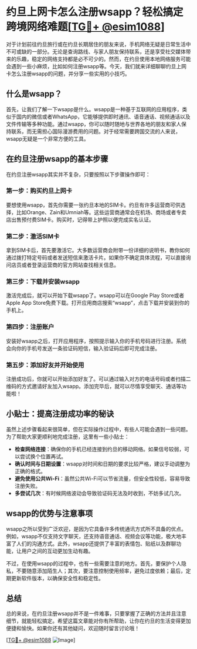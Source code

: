 # 约旦上网卡怎么注册wsapp？轻松搞定跨境网络难题[[TG💪+ @esim1088](https://t.me/s/esim1088)]

对于计划前往约旦旅行或在约旦长期居住的朋友来说，手机网络无疑是日常生活中不可或缺的一部分。无论是查询路线、与家人朋友保持联系，还是享受社交媒体带来的乐趣，稳定的网络支持都是必不可少的。然而，在约旦使用本地网络服务可能会遇到一些小麻烦，比如如何注册wsapp等。今天，我们就来详细聊聊约旦上网卡怎么注册wsapp的问题，并分享一些实用的小技巧。

## 什么是wsapp？

首先，让我们了解一下wsapp是什么。wsapp是一种基于互联网的应用程序，类似于国内的微信或者WhatsApp，它能够提供即时通讯、语音通话、视频通话以及文件传输等多种功能。通过wsapp，你可以随时随地与世界各地的朋友和家人保持联系，而无需担心国际漫游费用的问题。对于经常需要跨国交流的人来说，wsapp无疑是一个非常方便的工具。

## 在约旦注册wsapp的基本步骤

在约旦注册wsapp其实并不复杂，只要按照以下步骤操作即可：

### 第一步：购买约旦上网卡

要想使用wsapp，首先你需要一张约旦本地的SIM卡。约旦有许多运营商可供选择，比如Orange、Zain和Umniah等。这些运营商通常会在机场、商场或者专卖店出售预付费SIM卡。购买时，记得带上护照以便完成实名认证。

### 第二步：激活SIM卡

拿到SIM卡后，首先要激活它。大多数运营商会附带一份详细的说明书，教你如何通过拨打特定号码或者发送短信来激活卡片。如果你不确定具体流程，可以直接询问店员或者登录运营商的官方网站查找相关信息。

### 第三步：下载并安装wsapp

激活完成后，就可以开始下载wsapp了。wsapp可以在Google Play Store或者Apple App Store免费下载。打开应用商店搜索“wsapp”，点击下载并安装到你的手机上。

### 第四步：注册账户

安装好wsapp之后，打开应用程序，按照提示输入你的手机号码进行注册。系统会向你的手机号发送一条验证码短信，输入验证码后即可完成注册。

### 第五步：添加好友并开始使用

注册成功后，你就可以开始添加好友了。可以通过输入对方的电话号码或者扫描二维码的方式邀请好友加入wsapp。添加完毕后，就可以尽情享受聊天、通话等功能啦！

## 小贴士：提高注册成功率的秘诀

虽然上述步骤看起来很简单，但在实际操作过程中，有些人可能会遇到一些问题。为了帮助大家更顺利地完成注册，这里有一些小贴士：

- **检查网络连接**：确保你的手机已经连接到约旦的移动网络。如果信号较弱，可以尝试换个位置再试。
- **确认时间与日期设置**：wsapp对时间和日期的要求比较严格，建议手动调整为正确的格式。
- **避免使用公共Wi-Fi**：虽然公共Wi-Fi可以节省流量，但安全性较低，容易导致注册失败。
- **多尝试几次**：有时候网络波动会导致验证码无法及时收到，不妨多试几次。

## wsapp的优势与注意事项

wsapp之所以受到广泛欢迎，是因为它具备许多传统通讯方式所不具备的优点。例如，wsapp不仅支持文字聊天，还支持语音通话、视频会议等功能，极大地丰富了人们的沟通方式。此外，wsapp还提供了丰富的表情包、贴纸以及群聊功能，让用户之间的互动更加生动有趣。

不过，在使用wsapp的过程中，也有一些需要注意的地方。首先，要保护个人隐私，不要随意添加陌生人；其次，要注意控制使用频率，避免过度依赖；最后，定期更新软件版本，以确保安全性和稳定性。

## 总结

总的来说，在约旦注册wsapp并不是一件难事，只要掌握了正确的方法并且注意细节，就能轻松搞定。希望这篇文章能对你有所帮助，让你在约旦的生活变得更加便捷和愉快。如果你还有其他疑问，欢迎随时留言讨论哦！

[[TG💪+ @esim1088](https://t.me/s/esim1088) ![Image](https://i.postimg.cc/4NQfJmqS/Snipaste-2025-05-13-00-14-12.png)]